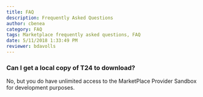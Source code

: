 ```yaml
---
title: FAQ
description: Frequently Asked Questions
author: cbenea
category: FAQ
tags: Marketplace frequently asked questions, FAQ
date: 5/11/2018 1:33:49 PM 
reviewer: bdavolls
---
```


### Can I get a local copy of T24 to download?

No, but you do have unlimited access to the MarketPlace Provider Sandbox for development purposes. 

